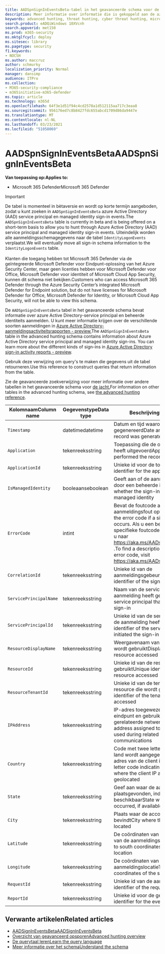 ```yaml
---
title: AADSpnSignInEventsBeta-tabel in het geavanceerde schema voor de jacht
description: Meer informatie over informatie die is gekoppeld aan de azure Active Directory-service principal en de tabel met beheerde identiteitsgegevens van het geavanceerde schema voor het zoeken
keywords: advanced hunting, threat hunting, cyber threat hunting, microsoft threat protection, microsoft 365, mtp, m365, search, query, telemetry, schema reference, kusto, table, column, data type, description, AlertInfo, alert, entities, evidence, file, IP address, device, machine, user, account, identity, AAD
search.product: eADQiWindows 10XVcnh
search.appverid: met150
ms.prod: m365-security
ms.mktglfcycl: deploy
ms.sitesec: library
ms.pagetype: security
f1.keywords:
- NOCSH
ms.author: maccruz
author: schmurky
localization_priority: Normal
manager: dansimp
audience: ITPro
ms.collection:
- M365-security-compliance
- m365initiative-m365-defender
ms.topic: article
ms.technology: m365d
ms.openlocfilehash: 64f3e1d51f94c4cd2578a1d512115aa717c3eaa8
ms.sourcegitcommit: 956176ed7c8b8427fdc655abcd1709d86da9447e
ms.translationtype: MT
ms.contentlocale: nl-NL
ms.lasthandoff: 03/23/2021
ms.locfileid: "51058069"
---
```

# <a name="aadspnsignineventsbeta"></a><span data-ttu-id="8aaeb-104">AADSpnSignInEventsBeta</span><span class="sxs-lookup"><span data-stu-id="8aaeb-104">AADSpnSignInEventsBeta</span></span>

<span data-ttu-id="8aaeb-105">**Van toepassing op:**</span><span class="sxs-lookup"><span data-stu-id="8aaeb-105">**Applies to:**</span></span>

- <span data-ttu-id="8aaeb-106">Microsoft 365 Defender</span><span class="sxs-lookup"><span data-stu-id="8aaeb-106">Microsoft 365 Defender</span></span>

>[!IMPORTANT]
> <span data-ttu-id="8aaeb-107">De tabel is momenteel in bètaversie en wordt op korte termijn aangeboden, zodat u kunt zoeken in `AADSpnSignInEventsBeta` azure Active Directory (AAD) service principal en managed identity sign-in events.</span><span class="sxs-lookup"><span data-stu-id="8aaeb-107">The `AADSpnSignInEventsBeta` table is currently in beta and is being offered on a short-term basis to allow you to hunt through Azure Active Directory (AAD) service principal and managed identity sign-in events.</span></span> <span data-ttu-id="8aaeb-108">Uiteindelijk worden alle aanmeldingsschemagegevens naar de tabel `IdentityLogonEvents` verplaatst.</span><span class="sxs-lookup"><span data-stu-id="8aaeb-108">We will eventually move all sign-in schema information to the `IdentityLogonEvents` table.</span></span><br><br>
> <span data-ttu-id="8aaeb-109">Klanten die toegang hebben tot Microsoft 365 Defender via de geïntegreerde Microsoft Defender voor Eindpunt-oplossing van het Azure Security Center, maar geen licenties hebben voor Microsoft Defender voor Office, Microsoft Defender voor identiteit of Microsoft Cloud App Security, kunnen dit schema niet bekijken.</span><span class="sxs-lookup"><span data-stu-id="8aaeb-109">Customers who can access Microsoft 365 Defender through the Azure Security Center’s integrated Microsoft Defender for Endpoint solution, but do not have licenses for Microsoft Defender for Office, Microsoft Defender for Identity, or Microsoft Cloud App Security, will not be able to view this schema.</span></span> 



<span data-ttu-id="8aaeb-110">De `AADSpnSignInEventsBeta` tabel in het geavanceerde schema bevat informatie over azure Active Directory-service principal en beheerde identiteits aanmelden. U kunt meer informatie krijgen over de verschillende soorten aanmeldingen in [Azure Active Directory-aanmeldingsactiviteitsrapporten - preview.](/azure/active-directory/reports-monitoring/concept-all-sign-ins)</span><span class="sxs-lookup"><span data-stu-id="8aaeb-110">The `AADSpnSignInEventsBeta` table in the advanced hunting schema contains information about Azure Active Directory service principal and managed identity sign-ins. You can learn more about the different kinds of sign-ins in [Azure Active Directory sign-in activity reports - preview](/azure/active-directory/reports-monitoring/concept-all-sign-ins).</span></span>

<span data-ttu-id="8aaeb-111">Gebruik deze verwijzing om query's te maken die gegevens uit de tabel retourneren.</span><span class="sxs-lookup"><span data-stu-id="8aaeb-111">Use this reference to construct queries that return information from the table.</span></span>

<span data-ttu-id="8aaeb-112">Zie de geavanceerde zoekverwijzing voor meer informatie over andere tabellen in het geavanceerde schema voor [de jacht.](/windows/security/threat-protection/microsoft-defender-atp/advanced-hunting-reference)</span><span class="sxs-lookup"><span data-stu-id="8aaeb-112">For information on other tables in the advanced hunting schema, see [the advanced hunting reference](/windows/security/threat-protection/microsoft-defender-atp/advanced-hunting-reference).</span></span>





| <span data-ttu-id="8aaeb-113">Kolomnaam</span><span class="sxs-lookup"><span data-stu-id="8aaeb-113">Column name</span></span>     | <span data-ttu-id="8aaeb-114">Gegevenstype</span><span class="sxs-lookup"><span data-stu-id="8aaeb-114">Data type</span></span> | <span data-ttu-id="8aaeb-115">Beschrijving</span><span class="sxs-lookup"><span data-stu-id="8aaeb-115">Description</span></span>   |
| ----- | ----- | ---- |
| `Timestamp` | <span data-ttu-id="8aaeb-116">datetime</span><span class="sxs-lookup"><span data-stu-id="8aaeb-116">datetime</span></span>      | <span data-ttu-id="8aaeb-117">Datum en tijd waarop de record is gegenereerd</span><span class="sxs-lookup"><span data-stu-id="8aaeb-117">Date and time when the record was generated</span></span>                                                                                                     |
| `Application`          | <span data-ttu-id="8aaeb-118">tekenreeks</span><span class="sxs-lookup"><span data-stu-id="8aaeb-118">string</span></span>        | <span data-ttu-id="8aaeb-119">Toepassing die de opgenomen actie heeft uitgevoerd</span><span class="sxs-lookup"><span data-stu-id="8aaeb-119">Application that performed the recorded action</span></span>                                                                                                   |
| `ApplicationId`        | <span data-ttu-id="8aaeb-120">tekenreeks</span><span class="sxs-lookup"><span data-stu-id="8aaeb-120">string</span></span>        | <span data-ttu-id="8aaeb-121">Unieke id voor de toepassing</span><span class="sxs-lookup"><span data-stu-id="8aaeb-121">Unique identifier for the application</span></span>                                                                                                           |
| `IsManagedIdentity`    | <span data-ttu-id="8aaeb-122">booleaanse</span><span class="sxs-lookup"><span data-stu-id="8aaeb-122">boolean</span></span>       | <span data-ttu-id="8aaeb-123">Geeft aan of de aanmelding is gestart door een beheerde identiteit</span><span class="sxs-lookup"><span data-stu-id="8aaeb-123">Indicates whether the sign-in was initiated by a managed identity</span></span>                                                                               |
| `ErrorCode`            | <span data-ttu-id="8aaeb-124">int</span><span class="sxs-lookup"><span data-stu-id="8aaeb-124">int</span></span>        | <span data-ttu-id="8aaeb-125">Bevat de foutcode als er een aanmeldingsfout optreedt.</span><span class="sxs-lookup"><span data-stu-id="8aaeb-125">Contains the error code if a sign-in error occurs.</span></span> <span data-ttu-id="8aaeb-126">Als u een beschrijving van een specifieke foutcode wilt zoeken, gaat u naar <https://aka.ms/AADsigninsErrorCodes> .</span><span class="sxs-lookup"><span data-stu-id="8aaeb-126">To find a description of a specific error code, visit <https://aka.ms/AADsigninsErrorCodes>.</span></span> |
| `CorrelationId`        | <span data-ttu-id="8aaeb-127">tekenreeks</span><span class="sxs-lookup"><span data-stu-id="8aaeb-127">string</span></span>        | <span data-ttu-id="8aaeb-128">Unieke id van de aanmeldingsgebeurtenis</span><span class="sxs-lookup"><span data-stu-id="8aaeb-128">Unique identifier of the sign-in event</span></span>                                                                                                          |
| `ServicePrincipalName` | <span data-ttu-id="8aaeb-129">tekenreeks</span><span class="sxs-lookup"><span data-stu-id="8aaeb-129">string</span></span>        | <span data-ttu-id="8aaeb-130">Naam van de serviceprincipaal die de aanmelding heeft gestart</span><span class="sxs-lookup"><span data-stu-id="8aaeb-130">Name of the service principal that initiated the sign-in</span></span>                                                                                        |
| `ServicePrincipalId`   | <span data-ttu-id="8aaeb-131">tekenreeks</span><span class="sxs-lookup"><span data-stu-id="8aaeb-131">string</span></span>        | <span data-ttu-id="8aaeb-132">Unieke id van de serviceprincipaal die de aanmelding heeft gestart</span><span class="sxs-lookup"><span data-stu-id="8aaeb-132">Unique identifier of the service principal that initiated the sign-in</span></span>                                                                           |
| `ResourceDisplayName`  | <span data-ttu-id="8aaeb-133">tekenreeks</span><span class="sxs-lookup"><span data-stu-id="8aaeb-133">string</span></span>        | <span data-ttu-id="8aaeb-134">Weergavenaam van de resource die wordt gebruikt</span><span class="sxs-lookup"><span data-stu-id="8aaeb-134">Display name of the resource accessed</span></span>                                                                                                           |
| `ResourceId`           | <span data-ttu-id="8aaeb-135">tekenreeks</span><span class="sxs-lookup"><span data-stu-id="8aaeb-135">string</span></span>        | <span data-ttu-id="8aaeb-136">Unieke id van de resource die wordt gebruikt</span><span class="sxs-lookup"><span data-stu-id="8aaeb-136">Unique identifier of the resource accessed</span></span>                                                                                                      |
| `ResourceTenantId`     | <span data-ttu-id="8aaeb-137">tekenreeks</span><span class="sxs-lookup"><span data-stu-id="8aaeb-137">string</span></span>        | <span data-ttu-id="8aaeb-138">Unieke id van de tenant van de resource die wordt gebruikt</span><span class="sxs-lookup"><span data-stu-id="8aaeb-138">Unique identifier of the tenant of the resource accessed</span></span>                                                                                        |
| `IPAddress`            | <span data-ttu-id="8aaeb-139">tekenreeks</span><span class="sxs-lookup"><span data-stu-id="8aaeb-139">string</span></span>        | <span data-ttu-id="8aaeb-140">IP-adres toegewezen aan het eindpunt en gebruikt tijdens gerelateerde netwerkcommunicatie</span><span class="sxs-lookup"><span data-stu-id="8aaeb-140">IP address assigned to the endpoint and used during related network communications</span></span>                                                              |
| `Country`          | <span data-ttu-id="8aaeb-141">tekenreeks</span><span class="sxs-lookup"><span data-stu-id="8aaeb-141">string</span></span>        | <span data-ttu-id="8aaeb-142">Code met twee letters waarmee het land wordt aangegeven waar het IP-adres van de client is geloceerd</span><span class="sxs-lookup"><span data-stu-id="8aaeb-142">Two-letter code indicating the country where the client IP address is geolocated</span></span>                                                                |
| `State`                | <span data-ttu-id="8aaeb-143">tekenreeks</span><span class="sxs-lookup"><span data-stu-id="8aaeb-143">string</span></span>        | <span data-ttu-id="8aaeb-144">Geef aan waar de aanmelding heeft plaatsgevonden, indien beschikbaar</span><span class="sxs-lookup"><span data-stu-id="8aaeb-144">State where the sign-in occurred, if available</span></span>                                                                                                  |
| `City`                 | <span data-ttu-id="8aaeb-145">tekenreeks</span><span class="sxs-lookup"><span data-stu-id="8aaeb-145">string</span></span>        | <span data-ttu-id="8aaeb-146">Plaats waar de accountgebruiker zich bevindt</span><span class="sxs-lookup"><span data-stu-id="8aaeb-146">City where the account user is located</span></span>                                                                                                          |
| `Latitude`             | <span data-ttu-id="8aaeb-147">tekenreeks</span><span class="sxs-lookup"><span data-stu-id="8aaeb-147">string</span></span>        | <span data-ttu-id="8aaeb-148">De coördinaten van noord naar zuid van de aanmeldingslocatie</span><span class="sxs-lookup"><span data-stu-id="8aaeb-148">The north to south coordinates of the sign-in location</span></span>                                                                                          |
| `Longitude`            | <span data-ttu-id="8aaeb-149">tekenreeks</span><span class="sxs-lookup"><span data-stu-id="8aaeb-149">string</span></span>        | <span data-ttu-id="8aaeb-150">De coördinaten van de aanmeldingslocatie</span><span class="sxs-lookup"><span data-stu-id="8aaeb-150">The east to west coordinates of the sign-in location</span></span>                                                                                            |
| `RequestId`            | <span data-ttu-id="8aaeb-151">tekenreeks</span><span class="sxs-lookup"><span data-stu-id="8aaeb-151">string</span></span>        | <span data-ttu-id="8aaeb-152">Unieke id van de aanvraag</span><span class="sxs-lookup"><span data-stu-id="8aaeb-152">Unique identifier of the request</span></span>                                                                                                                |
|`ReportId` | <span data-ttu-id="8aaeb-153">tekenreeks</span><span class="sxs-lookup"><span data-stu-id="8aaeb-153">string</span></span> | <span data-ttu-id="8aaeb-154">Unieke id voor de gebeurtenis</span><span class="sxs-lookup"><span data-stu-id="8aaeb-154">Unique identifier for the event</span></span> | 

 

## <a name="related-articles"></a><span data-ttu-id="8aaeb-155">Verwante artikelen</span><span class="sxs-lookup"><span data-stu-id="8aaeb-155">Related articles</span></span>

-   [<span data-ttu-id="8aaeb-156">AADSignInEventsBeta</span><span class="sxs-lookup"><span data-stu-id="8aaeb-156">AADSignInEventsBeta</span></span>](./advanced-hunting-aadsignineventsbeta-table.md)
-   [<span data-ttu-id="8aaeb-157">Overzicht van geavanceerd opsporen</span><span class="sxs-lookup"><span data-stu-id="8aaeb-157">Advanced hunting overview</span></span>](/windows/security/threat-protection/microsoft-defender-atp/advanced-hunting-overview)
-   [<span data-ttu-id="8aaeb-158">De querytaal leren</span><span class="sxs-lookup"><span data-stu-id="8aaeb-158">Learn the query language</span></span>](/windows/security/threat-protection/microsoft-defender-atp/advanced-hunting-query-language)
-   [<span data-ttu-id="8aaeb-159">Meer informatie over het schema</span><span class="sxs-lookup"><span data-stu-id="8aaeb-159">Understand the schema</span></span>](/windows/security/threat-protection/microsoft-defender-atp/advanced-hunting-schema-reference)